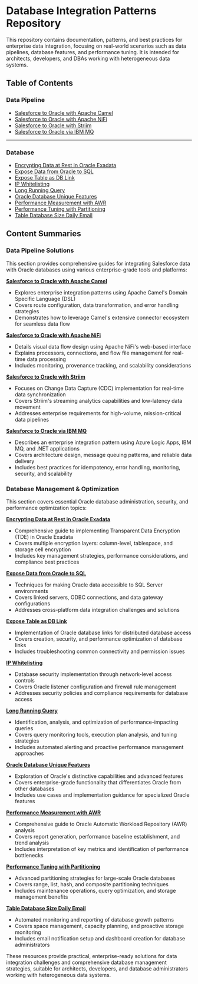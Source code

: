 # Database Integration Patterns Repository

This repository contains documentation, patterns, and best practices for enterprise data integration, focusing on real-world scenarios such as data pipelines, database features, and performance tuning. It is intended for architects, developers, and DBAs working with heterogeneous data systems.


## Table of Contents


### Data Pipeline
- [Salesforce to Oracle with Apache Camel](Data_Pipeline/apache_camel_route_dsl.md)
- [Salesforce to Oracle with Apache NiFi](Data_Pipeline/apache_nifi.md)
- [Salesforce to Oracle with Striim](Data_Pipeline/striim_salesforce_reader_cdc.md)
- [Salesforce to Oracle via IBM MQ](Data_Pipeline/IBM.md)

---

### Database
- [Encrypting Data at Rest in Oracle Exadata](Database/Encryption_Data_at_Rest.md)
- [Expose Data from Oracle to SQL](Database/Expose_data_oracle_to_sql.md)
- [Expose Table as DB Link](Database/Expose_table_as_db_link.md)
- [IP Whitelisting](Database/IP_Whitelisting.MD)
- [Long Running Query](Database/Long_Running_Query.MD)
- [Oracle Database Unique Features](Database/Oracle_Database_Unique_Features.md)
- [Performance Measurement with AWR](Database/Performance_measure_awr.md)
- [Performance Tuning with Partitioning](Database/Performance_tune_partition.md)
- [Table Database Size Daily Email](Database/Table_Database_Size_Daily_email.MD)

## Content Summaries

### Data Pipeline Solutions

This section provides comprehensive guides for integrating Salesforce data with Oracle databases using various enterprise-grade tools and platforms:

**[Salesforce to Oracle with Apache Camel](Data_Pipeline/apache_camel_route_dsl.md)**
- Explores enterprise integration patterns using Apache Camel's Domain Specific Language (DSL)
- Covers route configuration, data transformation, and error handling strategies
- Demonstrates how to leverage Camel's extensive connector ecosystem for seamless data flow

**[Salesforce to Oracle with Apache NiFi](Data_Pipeline/apache_nifi.md)**
- Details visual data flow design using Apache NiFi's web-based interface
- Explains processors, connections, and flow file management for real-time data processing
- Includes monitoring, provenance tracking, and scalability considerations

**[Salesforce to Oracle with Striim](Data_Pipeline/striim_salesforce_reader_cdc.md)**
- Focuses on Change Data Capture (CDC) implementation for real-time data synchronization
- Covers Striim's streaming analytics capabilities and low-latency data movement
- Addresses enterprise requirements for high-volume, mission-critical data pipelines

**[Salesforce to Oracle via IBM MQ](Data_Pipeline/IBM.md)**
- Describes an enterprise integration pattern using Azure Logic Apps, IBM MQ, and .NET applications
- Covers architecture design, message queuing patterns, and reliable data delivery
- Includes best practices for idempotency, error handling, monitoring, security, and scalability

### Database Management & Optimization

This section covers essential Oracle database administration, security, and performance optimization topics:

**[Encrypting Data at Rest in Oracle Exadata](Database/Encryption_Data_at_Rest.md)**
- Comprehensive guide to implementing Transparent Data Encryption (TDE) in Oracle Exadata
- Covers multiple encryption layers: column-level, tablespace, and storage cell encryption
- Includes key management strategies, performance considerations, and compliance best practices

**[Expose Data from Oracle to SQL](Database/Expose_data_oracle_to_sql.md)**
- Techniques for making Oracle data accessible to SQL Server environments
- Covers linked servers, ODBC connections, and data gateway configurations
- Addresses cross-platform data integration challenges and solutions

**[Expose Table as DB Link](Database/Expose_table_as_db_link.md)**
- Implementation of Oracle database links for distributed database access
- Covers creation, security, and performance optimization of database links
- Includes troubleshooting common connectivity and permission issues

**[IP Whitelisting](Database/IP_Whitelisting.MD)**
- Database security implementation through network-level access controls
- Covers Oracle listener configuration and firewall rule management
- Addresses security policies and compliance requirements for database access

**[Long Running Query](Database/Long_Running_Query.MD)**
- Identification, analysis, and optimization of performance-impacting queries
- Covers query monitoring tools, execution plan analysis, and tuning strategies
- Includes automated alerting and proactive performance management approaches

**[Oracle Database Unique Features](Database/Oracle_Database_Unique_Features.md)**
- Exploration of Oracle's distinctive capabilities and advanced features
- Covers enterprise-grade functionality that differentiates Oracle from other databases
- Includes use cases and implementation guidance for specialized Oracle features

**[Performance Measurement with AWR](Database/Performance_measure_awr.md)**
- Comprehensive guide to Oracle Automatic Workload Repository (AWR) analysis
- Covers report generation, performance baseline establishment, and trend analysis
- Includes interpretation of key metrics and identification of performance bottlenecks

**[Performance Tuning with Partitioning](Database/Performance_tune_partition.md)**
- Advanced partitioning strategies for large-scale Oracle databases
- Covers range, list, hash, and composite partitioning techniques
- Includes maintenance operations, query optimization, and storage management benefits

**[Table Database Size Daily Email](Database/Table_Database_Size_Daily_email.MD)**
- Automated monitoring and reporting of database growth patterns
- Covers space management, capacity planning, and proactive storage monitoring
- Includes email notification setup and dashboard creation for database administrators

These resources provide practical, enterprise-ready solutions for data integration challenges and comprehensive database management strategies, suitable for architects, developers, and database administrators working with heterogeneous data systems.

